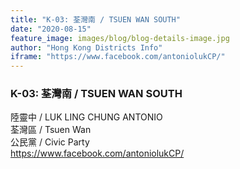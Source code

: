 ```yaml
---
title: "K-03: 荃灣南 / TSUEN WAN SOUTH"
date: "2020-08-15"
feature_image: images/blog/blog-details-image.jpg
author: "Hong Kong Districts Info"
iframe: "https://www.facebook.com/antoniolukCP/"
---
```


### K-03: 荃灣南 / TSUEN WAN SOUTH  
陸靈中 / LUK LING CHUNG ANTONIO  
荃灣區 / Tsuen Wan  
公民黨 / Civic Party  
https://www.facebook.com/antoniolukCP/
